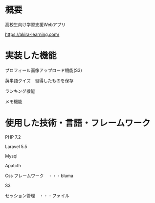
 # 概要
 高校生向け学習支援Webアプリ
 
 <a href="https://akira-learning.com/">https://akira-learning.com/</a>
 
# 実装した機能
プロフィール画像アップロード機能(S3)

英単語クイズ　習得したものを保存

ランキング機能

メモ機能

# 使用した技術・言語・フレームワーク

PHP 7.2

Laravel 5.5

Mysql

Apatcth

Css フレームワーク　・・・bluma

S3

セッション管理　・・・ファイル
